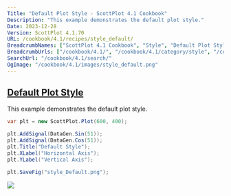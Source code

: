 ```yaml
---
Title: "Default Plot Style - ScottPlot 4.1 Cookbook"
Description: "This example demonstrates the default plot style."
Date: 2023-12-28
Version: ScottPlot 4.1.70
URL: /cookbook/4.1/recipes/style_default/
BreadcrumbNames: ["ScottPlot 4.1 Cookbook", "Style", "Default Plot Style"]
BreadcrumbUrls: ["/cookbook/4.1/", "/cookbook/4.1/category/style", "/cookbook/4.1/recipes/style_default/"]
SearchUrl: "/cookbook/4.1/search/"
OgImage: "/cookbook/4.1/images/style_default.png"
---
```


<h2><a id='default-plot-style' href='/cookbook/4.1/recipes/style_default/'>Default Plot Style</a></h2>

This example demonstrates the default plot style.

```cs
var plt = new ScottPlot.Plot(600, 400);

plt.AddSignal(DataGen.Sin(51));
plt.AddSignal(DataGen.Cos(51));
plt.Title("Default Style");
plt.XLabel("Horizontal Axis");
plt.YLabel("Vertical Axis");

plt.SaveFig("style_Default.png");
```

<img src='../../images/style_default.png' class='d-block mx-auto my-5' />


